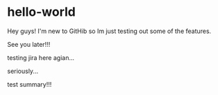 # hello-world

Hey guys! I'm new to GitHib so Im just testing out some of the features.

See you later!!!

testing jira here agian...

seriously...


test summary!!!